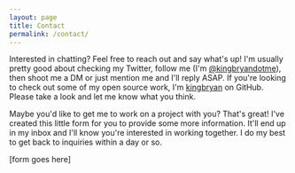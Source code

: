 ```yaml
---
layout: page
title: Contact
permalink: /contact/
---
```

Interested in chatting? Feel free to reach out and say what's up! I'm usually pretty good about checking my Twitter, follow me (I'm [@kingbryandotme](https://twitter.com/kingbryandotme)), then shoot me a DM or just mention me and I'll reply ASAP. If you're looking to check out some of my open source work, I'm [kingbryan](https://github.com/kingbryan) on GitHub. Please take a look and let me know what you think.

Maybe you'd like to get me to work on a project with you? That's great! I've created this little form for you to provide some more information. It'll end up in my inbox and I'll know you're interested in working together. I do my best to get back to inquiries within a day or so.

[form goes here]
